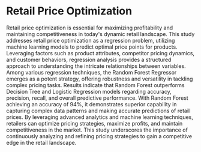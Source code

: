 # Retail Price Optimization
 Retail price optimization is essential for maximizing profitability and maintaining competitiveness in today's dynamic retail landscape. This study addresses retail price optimization as a regression problem, utilizing machine learning models to predict optimal price points for products.
Leveraging factors such as product attributes, competitor pricing dynamics, and customer
behaviors, regression analysis provides a structured approach to understanding the intricate relationships between variables.
Among various regression techniques, the Random Forest Regressor emerges as a potent strategy, offering robustness and
versatility in tackling complex pricing tasks. Results indicate that Random Forest outperforms Decision Tree and Logistic
Regression models regarding accuracy, precision, recall, and overall predictive performance. With Random Forest achieving an
accuracy of 94%, it demonstrates superior capability in capturing complex data patterns and making accurate predictions of retail
prices. By leveraging advanced analytics and machine learning techniques, retailers can optimize pricing strategies, maximize
profits, and maintain competitiveness in the market. This study underscores the importance of continuously analyzing and
refining pricing strategies to gain a competitive edge in the retail landscape.
